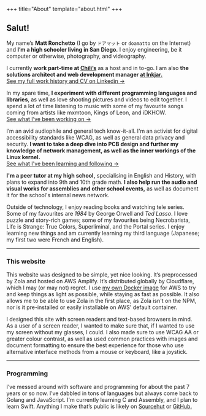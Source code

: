 +++
title="About"
template="about.html"
+++

## Salut!

My name’s **Matt Ronchetto** (I go by `ドアマット` or `doamatto` on the Internet) and **I’m a high schooler living in San Diego.** I enjoy engineering, be it computer or otherwise, photography, and videography.

I currently **work part-time at [Chili’s](https://chilis.com)** as a host and in to-go. I am also **the solutions architect and web development manager [at Inkjar.](https://inkjar.org)**<br/>
[See my full work history and CV on Linkedin &rarr;](https://linkedin.com/in/matthewronchetto)

In my spare time, **I experiment with different programming languages and libraries**, as well as love shooting pictures and videos to edit together. I spend a lot of time listening to music with some of my favourite songs coming from artists like mxmtoon, Kings of Leon, and iDKHOW.<br/>
[See what I’ve been working on &rarr;](/projects)

I’m an avid audiophile and general tech know-it-all. I'm an activist for digital accessibility standards like WCAG, as well as general data privacy and security. **I want to take a deep dive into PCB design and further my knowledge of network management, as well as the inner workings of the Linux kernel.**<br/>
[See what I've been learning and following &rarr;](/blog)

**I'm a peer tutor at my high school,** specialising in English and History, with plans to expand into 9th and 10th grade math. **I also help run the audio and visual works for assemblies and other school events,** as well as document it for the school's internal news network.

Outside of technology, I enjoy reading books and watching tele series. Some of my favourites are *1984* by George Orwell and *Ted Lasso*. I love puzzle and story-rich games; some of my favourites being Necrobarista, Life is Strange: True Colors, Superliminal, and the Portal series. I enjoy learning new things and am currently learning my third language (Japanese; my first two were French and English).

---

### This website

This website was designed to be simple, yet nice looking. It’s preprocessed by Zola and hosted on AWS Amplify. It’s distributed globally by Cloudflare, which I may (or may not) regret. I use [my own Docker image](https://github.com/doamatto/amplify-zola) for AWS to try and keep things as light as possible, while staying as fast as possible. It also allows me to be able to use Zola in the first place, as Zola isn't on the NPM, nor is it pre-installed or easily installable on AWS' default container.

I designed this site with screen readers and text-based browsers in mind. As a user of a screen reader, I wanted to make sure that, if I wanted to use my screen without my glasses, I could. I also made sure to use WCAG AA or greater colour contrast, as well as used common practices with images and document formatting to ensure the best experience for those who use alternative interface methods from a mouse or keyboard, like a joystick.

---

### Programming

I’ve messed around with software and programming for about the past 7 years or so now. I’ve dabbled in tons of languages but always come back to Golang and JavaScript. I'm currently learning C and Assembly, and I plan to learn Swift. Anything I make that’s public is likely on [Sourcehut](https://sr.ht/~doamatto/) or [GitHub.](https://github.com/doamatto)
